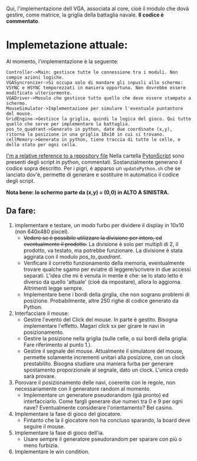 Qui, l'implementazione dell VGA, associata al core, cioè il modulo che dovà gestire, come matrice, la griglia della battaglia navale. **Il codice è commentato**.
# Implemetazione attuale:
Al momento, l'implementazione è la seguente:

```sequence
Controller->Main: gestisce tutte le connessione tra i moduli. Non compie azioni logiche.
VGASyncronizer->Si occupa solo di mandare gli inpusli allo schermo: VSYNC e HSYNC temporezzati in maniera opportuna. Non dovrebbe essere modificato ulteriormente.
VGADriver->Mosulo che gestisce tutto quello che deve essere stampato a schermo.
MouseSimulator->Implementazione per simulare l'eventuale puntantore del mouse. 
GridEngine->Gestisce la griglia, quindi la logica del gioco. Qui tutto quello che serve per implementare la battaglia.
pos_to_quadrant->Generato in python, date due coordinate (x,y), ritorna la posizione in una griglia 10x10 in cui si trovano.
cellMemory->Generato in python, tiene traccia di tutte le celle, e dello stato per ogni cella.
```
[I'm a relative reference to a repository file](../Core/PythonScript)
Nella cartella [PytonScript](/Core/PythonScript) sono presenti degli script in python, commentati. Sostanzialmente generano il codice sopra descritto. Per i pigri, è apparso un `updatePython.sh` che se lanciato dov'è, permette di generare e sostituire in automatico il codice degli script.

**Nota bene: lo schermo parte da (x,y) = (0,0) in ALTO A SINISTRA.**

## Da fare:
1. implementare e testare, un modo furbo per dividere il display in 10x10 (non 640x480 pixcel).
   - ~~Vedere se è possibile utilizzare la divisione per intero, ed eventualmente il prodotto.~~ La divisione è solo per multipli di 2, il prodotto, va testato, ma potrebbe funzionare. La divisione è stata aggirata con il modulo  *pos_to_quadrant*. 
   - Verificare il corretto funzionamento della memoria, eventualmente trovare qualche sgamo per eviatre di leggere/scrivere in due accessi separati. L'idea che mi è venuta in mente è che: se lo stato letto è diverso da quello 'attuale' (cioè da impostare), allora lo aggiorna. Altrimenti legge sempre.
   - Implementare bene i bordi della girglia, che non sograno problemi di posizione. Probabilmente, altre 250 righe di codice generato da Python.
2. Interfacciare il mouse:
   - Gestire l'evento del Click del mouse. In parte è gestito. Bisogna implementare l'effetto. Magari click sx per girare le navi in posizionamento.
   - Gestire la posizione nella griglia (sulle celle, o sui bordi della griglia. Fare riferimento al punto 1.).
   - Gestire il segnale del mouse. Attualmente il simulatore del mouse, permette solamente incrementi unitari alla posizione, con un clock prestabilito. Bisogna studiare una maniera furba per generare spostamento proporzionale al segnale, dato un clock. L'unica credo sarà provare.
3. Porovare il posizionamento delle navi, coerente con le regole, non necessariamente con il generatore random al momento.
   - Implementare un generatore pseudorandom (già pronto) ed interfacciarlo. Come fargli generare due numeri tra 0 e 9 per ogni nave? Eventualmente considerare l'orientamento? Bel casino.
4. Implementare la fase di gioco del giocatore.
   - Fintanto che la il giocatore non ha concluso sparando, la board deve seguire il mouse.
5. Implementare la fase di gioco dell'ia.
   - Usare sempre il generatore pseudorandom per sparare con più o meno furbizia.  
6. Implementare le win condition.
